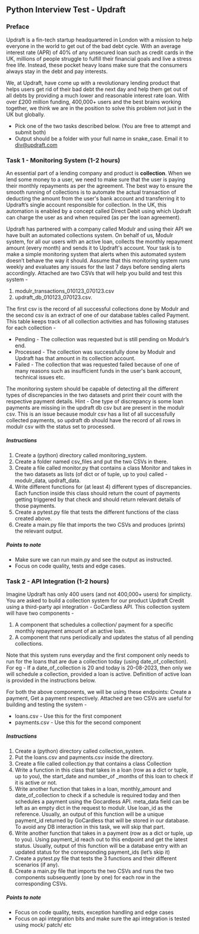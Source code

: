 ## Python Interview Test - Updraft

### Preface

Updraft is a fin-tech startup headquartered in London with a mission to help everyone in the world to get out of the bad debt cycle. With an average interest rate (APR) of 40% of any unsecured loan such as credit cards in the UK, millions of people struggle to fulfill their financial goals and live a stress free life. Instead, these pocket heavy loans make sure that the consumers always stay in the debt and pay interests.

We, at Updraft, have come up with a revolutionary lending product that helps users get rid of their bad debt the next day and help them get out of all debts by providing a much lower and reasonable interest rate loan. With over £200 million funding, 400,000+ users and the best brains working together, we think we are in the position to solve this problem not just in the UK but globally.

* Pick one of the two tasks described below. (You are free to attempt and submit both)
* Output should be a folder with your full name in snake_case. Email it to div@updraft.com

### Task 1 - Monitoring System (1-2 hours)

An essential part of a lending company and product is **collection**. When we lend some money to a user, we need to make sure that the user is paying their monthly repayments as per the agreement. The best way to ensure the smooth running of collections is to automate the actual transaction of deducting the amount from the user's bank account and transferring it to Updraft’s single account responsible for collection. In the UK, this automation is enabled by a concept called Direct Debit using which Updraft can charge the user as and when required (as per the loan agreement). 

Updraft has partnered with a company called Modulr and using their API we have built an automated collections system. On behalf of us, Modulr system, for all our users with an active loan, collects the monthly repayment amount (every month) and sends it to Updraft's account. Your task is to make a simple monitoring system that alerts when this automated system doesn’t behave the way it should. Assume that this monitoring system runs weekly and evaluates any issues for the last 7 days before sending alerts accordingly. Attached are two CSVs that will help you build and test this system - 

1. modulr_transactions_010123_070123.csv  
2. updraft_db_010123_070123.csv. 

The first csv is the record of all successful collections done by Modulr and the second csv is an extract of one of our database tables called Payment. This table keeps track of all collection activities and has following statuses for each collection - 

* Pending - The collection was requested but is still pending on Modulr’s end.
* Processed - The collection was successfully done by Modulr and Updraft has that amount in its collection account.
* Failed - The collection that was requested failed because of one of many reasons such as insufficient funds in the user's bank account, technical issues etc.

The monitoring system should be capable of detecting all the different types of discrepancies in the two datasets and print their count with the respective payment details. Hint - One type of discrepancy is some loan payments are missing in the updraft db csv but are present in the modulr csv. This is an issue because modulr csv has a list of all successfully collected payments, so updraft db should have the record of all rows in modulr csv with the status set to processed. 

##### Instructions

1. Create a (python) directory called monitoring_system.
2. Create a folder named csv_files and put the two CSVs in there.
3. Create a file called monitor.py that contains a class Monitor and takes in the two datasets as lists (of dict or of tuple, up to you) called - modulr_data, updraft_data. 
4. Write different functions for (at least 4) different types of discrepancies. Each function inside this class should return the count of payments getting triggered by that check and should return relevant details of those payments.
5. Create a pytest.py file that tests the different functions of the class created above.
6. Create a main.py file that imports the two CSVs and produces (prints) the relevant output.

##### Points to note 

- Make sure we can run main.py and see the output as instructed.
- Focus on code quality, tests and edge cases.

### Task 2 - API Integration (1-2 hours)

Imagine Updraft has only 400 users (and not 400,000+ users) for simplicty. You are asked to build a collection system for our product Updraft Credit using a third-party api integration -  GoCardless API. This collection system will have two components - 

1. A component that schedules a collection/ payment for a specific monthly repayment amount of an active loan.
2. A component that runs periodically and updates the status of all pending collections.

Note that this system runs everyday and the first component only needs to run for the loans that are due a collection today (using date_of_collection). For eg -  If a date_of_collection is 20 and today is 20-08-2023, then only we will schedule a collection, provided a loan is active. Definition of active loan is provided in the instructions below. 

For both the above components, we will be using these endpoints: Create a payment, Get a payment respectively. Attached are two CSVs are useful for building and testing the system - 

- loans.csv - Use this for the first component
- payments.csv - Use this for the second component

##### Instructions

1. Create a (python) directory called collection_system.
2. Put the loans.csv and payments.csv inside the directory.
3. Create a file called collection.py that contains a class Collection 
4. Write a function in this class that takes in a loan (row as a dict or tuple, up to you), the start_date and number_of _months of this loan to check if it is active or not.
5. Write another function that takes in a loan, monthly_amount and date_of_collection to check if a schedule is required today and then schedules a payment using the Gocardless API. meta_data field can be left as an empty dict in the request to modulr. Use loan_id as the reference. Usually, an output of this function will be a unique payment_id returned by GoCardless that will be stored in our database. To avoid any DB interaction in this task, we will skip that part.
6. Write another function that takes in a payment (row as a dict or tuple, up to you). Using payment_id reach out to this endpoint and get the latest status. Usually, output of this function will be a database entry with an updated status for the corresponding payment_ids (let’s skip it)
7. Create a pytest.py file that tests the 3 functions and their different scenarios (if any).
8. Create a main.py file that imports the two CSVs and runs the two components subsequently (one by one) for each row in the corresponding CSVs.

##### Points to note 

- Focus on code quality, tests, exception handling and edge cases
- Focus on api integration bits and make sure the api integration is tested using mock/ patch/ etc
